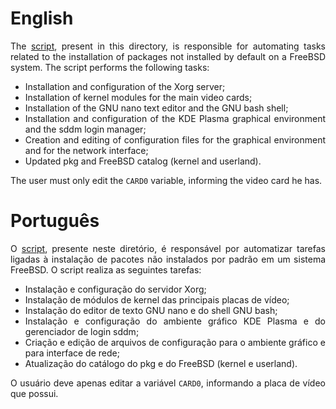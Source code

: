 # English

<div align="justify">

The [script](config.sh), present in this directory, is responsible for automating tasks related to the installation of packages not installed by default on a FreeBSD system. The script performs the following tasks:

* Installation and configuration of the Xorg server;
* Installation of kernel modules for the main video cards;
* Installation of the GNU nano text editor and the GNU bash shell;
* Installation and configuration of the KDE Plasma graphical environment and the sddm login manager;
* Creation and editing of configuration files for the graphical environment and for the network interface;
* Updated pkg and FreeBSD catalog (kernel and userland).

The user must only edit the `CARD0` variable, informing the video card he has.

</div>

# Português

<div align="justify">

O [script](config.sh), presente neste diretório, é responsável por automatizar tarefas ligadas à instalação de pacotes não instalados por padrão em um sistema FreeBSD. O script realiza as seguintes tarefas:

* Instalação e configuração do servidor Xorg;
* Instalação de módulos de kernel das principais placas de vídeo;
* Instalação do editor de texto GNU nano e do shell GNU bash;
* Instalação e configuração do ambiente gráfico KDE Plasma e do gerenciador de login sddm;
* Criação e edição de arquivos de configuração para o ambiente gráfico e para interface de rede;
* Atualização do catálogo do pkg e do FreeBSD (kernel e userland).

O usuário deve apenas editar a variável `CARD0`, informando a placa de vídeo que possui.

</div>